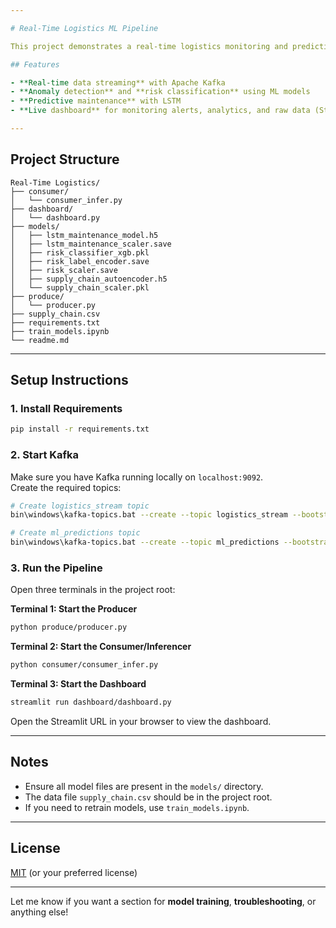 ```yaml
---

# Real-Time Logistics ML Pipeline

This project demonstrates a real-time logistics monitoring and predictive maintenance system using Kafka, machine learning, and a live dashboard.

## Features

- **Real-time data streaming** with Apache Kafka
- **Anomaly detection** and **risk classification** using ML models
- **Predictive maintenance** with LSTM
- **Live dashboard** for monitoring alerts, analytics, and raw data (Streamlit)

---
```


## Project Structure

```
Real-Time Logistics/
├── consumer/
│   └── consumer_infer.py
├── dashboard/
│   └── dashboard.py
├── models/
│   ├── lstm_maintenance_model.h5
│   ├── lstm_maintenance_scaler.save
│   ├── risk_classifier_xgb.pkl
│   ├── risk_label_encoder.save
│   ├── risk_scaler.save
│   ├── supply_chain_autoencoder.h5
│   └── supply_chain_scaler.pkl
├── produce/
│   └── producer.py
├── supply_chain.csv
├── requirements.txt
├── train_models.ipynb
└── readme.md
```

---

## Setup Instructions

### 1. **Install Requirements**

```sh
pip install -r requirements.txt
```

### 2. **Start Kafka**

Make sure you have Kafka running locally on `localhost:9092`.  
Create the required topics:

```sh
# Create logistics_stream topic
bin\windows\kafka-topics.bat --create --topic logistics_stream --bootstrap-server localhost:9092 --partitions 1 --replication-factor 1

# Create ml_predictions topic
bin\windows\kafka-topics.bat --create --topic ml_predictions --bootstrap-server localhost:9092 --partitions 1 --replication-factor 1
```

### 3. **Run the Pipeline**

Open three terminals in the project root:

**Terminal 1: Start the Producer**
```sh
python produce/producer.py
```

**Terminal 2: Start the Consumer/Inferencer**
```sh
python consumer/consumer_infer.py
```

**Terminal 3: Start the Dashboard**
```sh
streamlit run dashboard/dashboard.py
```

Open the Streamlit URL in your browser to view the dashboard.

---

## Notes

- Ensure all model files are present in the `models/` directory.
- The data file `supply_chain.csv` should be in the project root.
- If you need to retrain models, use `train_models.ipynb`.

---

## License

[MIT](LICENSE) (or your preferred license)

---

Let me know if you want a section for **model training**, **troubleshooting**, or anything else!